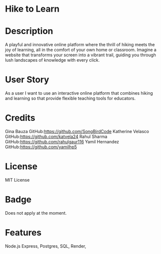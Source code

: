 # Hike to Learn 

# Description 
A playful and innovative online platform where the thrill of hiking meets the joy of learning, all in the comfort of your own home or classroom. Imagine a website that transforms your screen into a vibrant trail, guiding you through lush landscapes of knowledge with every click. 

# User Story 
 As a user I want to use an interactive online platform that combines hiking and learning so that provide flexible teaching tools for educators. 







 
 
 
 # Credits 
 Gina Bauza
 GitHub:https://github.com/SongBirdCode
 Katherine Velasco 
 GitHub:https://github.com/katvela24
 Rahul Sharma
 GitHub:https://github.com/rahulgaur116
 Yamil Hernandez 
 GitHub:https://github.com/yamilhp5



 # License 
  MIT License 

 # Badge 
 Does not apply at the moment. 
 

 # Features
  Node.js 
  Express,
  Postgres,
  SQL,
  Render,
